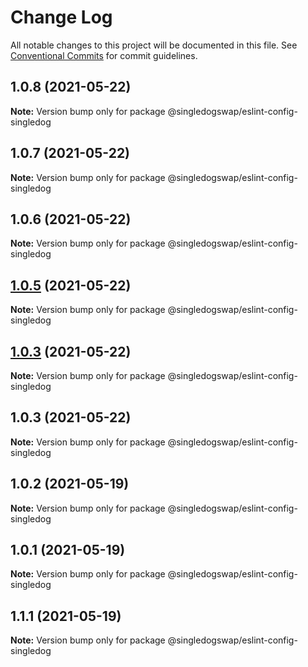# Change Log

All notable changes to this project will be documented in this file.
See [Conventional Commits](https://conventionalcommits.org) for commit guidelines.

## 1.0.8 (2021-05-22)

**Note:** Version bump only for package @singledogswap/eslint-config-singledog





## 1.0.7 (2021-05-22)

**Note:** Version bump only for package @singledogswap/eslint-config-singledog





## 1.0.6 (2021-05-22)

**Note:** Version bump only for package @singledogswap/eslint-config-singledog





## [1.0.5](https://github.com/singledogswap/singledog-toolkit/tree/master/packages/eslint-config-singledog/compare/@singledogswap/eslint-config-singledog@1.0.3...@singledogswap/eslint-config-singledog@1.0.5) (2021-05-22)

**Note:** Version bump only for package @singledogswap/eslint-config-singledog





## [1.0.3](https://github.com/singledogswap/singledog-toolkit/tree/master/packages/eslint-config-singledog/compare/@singledogswap/eslint-config-singledog@1.0.3...@singledogswap/eslint-config-singledog@1.0.3) (2021-05-22)

**Note:** Version bump only for package @singledogswap/eslint-config-singledog





## 1.0.3 (2021-05-22)

**Note:** Version bump only for package @singledogswap/eslint-config-singledog






## 1.0.2 (2021-05-19)

**Note:** Version bump only for package @singledogswap/eslint-config-singledog





## 1.0.1 (2021-05-19)

**Note:** Version bump only for package @singledogswap/eslint-config-singledog





## 1.1.1 (2021-05-19)

**Note:** Version bump only for package @singledogswap/eslint-config-singledog
